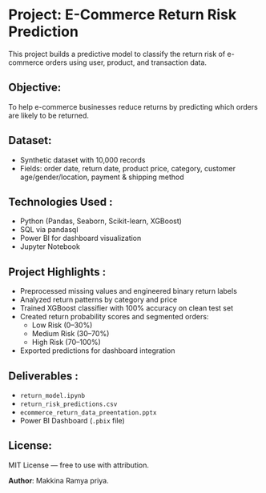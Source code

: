 # Project: E-Commerce Return Risk Prediction

This project builds a predictive model to classify the return risk of e-commerce orders using user, product, and transaction data.

## Objective:
To help e-commerce businesses reduce returns by predicting which orders are likely to be returned. 

##  Dataset:
- Synthetic dataset with 10,000 records
- Fields: order date, return date, product price, category, customer age/gender/location, payment & shipping method

## Technologies Used :
- Python (Pandas, Seaborn, Scikit-learn, XGBoost)
- SQL via pandasql
- Power BI for dashboard visualization
- Jupyter Notebook

## Project Highlights :
- Preprocessed missing values and engineered binary return labels
- Analyzed return patterns by category and price
- Trained XGBoost classifier with 100% accuracy on clean test set
- Created return probability scores and segmented orders:
  - Low Risk (0–30%)
  - Medium Risk (30–70%)
  - High Risk (70–100%)
- Exported predictions for dashboard integration

##  Deliverables :
- `return_model.ipynb`
- `return_risk_predictions.csv`
- `ecommerce_return_data_preentation.pptx`
- Power BI Dashboard (`.pbix` file)

## License:
MIT License — free to use with attribution.

**Author**: 
Makkina Ramya priya.
